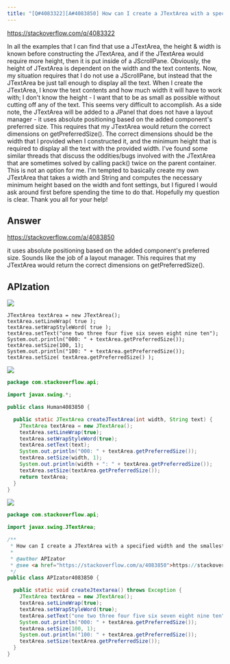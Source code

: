 ```yaml
---
title: "[Q#4083322][A#4083850] How can I create a JTextArea with a specified width and the smallest possible height required to display all the text?"
---
```


https://stackoverflow.com/q/4083322

In all the examples that I can find that use a JTextArea, the height &amp; width is known before constructing the JTextArea, and if the JTextArea would require more height, then it is put inside of a JScrollPane. Obviously, the height of JTextArea is dependent on the width and the text contents.
Now, my situation requires that I do not use a JScrollPane, but instead that the JTextArea be just tall enough to display all the text. When I create the JTextArea, I know the text contents and how much width it will have to work with; I don&#x27;t know the height - I want that to be as small as possible without cutting off any of the text. This seems very difficult to accomplish.
As a side note, the JTextArea will be added to a JPanel that does not have a layout manager - it uses absolute positioning based on the added component&#x27;s preferred size. This requires that my JTextArea would return the correct dimensions on getPreferredSize().  The correct dimensions should be the width that I provided when I constructed it, and the minimum height that is required to display all the text with the provided width.
I&#x27;ve found some similar threads that discuss the oddities/bugs involved with the JTextArea that are sometimes solved by calling pack() twice on the parent container. This is not an option for me. I&#x27;m tempted to basically create my own JTextArea that takes a width and String and computes the necessary minimum height based on the width and font settings, but I figured I would ask around first before spending the time to do that.
Hopefully my question is clear. Thank you all for your help!

## Answer

https://stackoverflow.com/a/4083850

it uses absolute positioning based on the added component&#x27;s preferred size.
Sounds like the job of a layout manager.
This requires that my JTextArea would return the correct dimensions on getPreferredSize().

## APIzation

<div class="code-3columns-row">

<div class="code-3columns-column">

<div><img src="/stackoverflow.png" /></div>

```plain
JTextArea textArea = new JTextArea();
textArea.setLineWrap( true );
textArea.setWrapStyleWord( true );
textArea.setText("one two three four five six seven eight nine ten");
System.out.println("000: " + textArea.getPreferredSize());
textArea.setSize(100, 1);
System.out.println("100: " + textArea.getPreferredSize());
textArea.setSize( textArea.getPreferredSize() );
```

</div>

<div class="code-3columns-column">

<div><img src="/human.png" /></div>

```java
package com.stackoverflow.api;

import javax.swing.*;

public class Human4083850 {

  public static JTextArea createJTextArea(int width, String text) {
    JTextArea textArea = new JTextArea();
    textArea.setLineWrap(true);
    textArea.setWrapStyleWord(true);
    textArea.setText(text);
    System.out.println("000: " + textArea.getPreferredSize());
    textArea.setSize(width, 1);
    System.out.println(width + ": " + textArea.getPreferredSize());
    textArea.setSize(textArea.getPreferredSize());
    return textArea;
  }
}

```

</div>

<div class="code-3columns-column">

<div><img src="/apizator.png" /></div>

```java
package com.stackoverflow.api;

import javax.swing.JTextArea;

/**
 * How can I create a JTextArea with a specified width and the smallest possible height required to display all the text?
 *
 * @author APIzator
 * @see <a href="https://stackoverflow.com/a/4083850">https://stackoverflow.com/a/4083850</a>
 */
public class APIzator4083850 {

  public static void createJtextarea() throws Exception {
    JTextArea textArea = new JTextArea();
    textArea.setLineWrap(true);
    textArea.setWrapStyleWord(true);
    textArea.setText("one two three four five six seven eight nine ten");
    System.out.println("000: " + textArea.getPreferredSize());
    textArea.setSize(100, 1);
    System.out.println("100: " + textArea.getPreferredSize());
    textArea.setSize(textArea.getPreferredSize());
  }
}

```

</div>

</div>